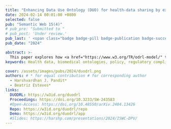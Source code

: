```yaml
---
title: "Enhancing Data Use Ontology (DUO) for health-data sharing by extending it with ODRL and DPV"
date: 2024-02-14 00:01:00 +0800
selected: false
pub: "Semantic Web 15(4)"
# pub_pre: "Submitted to "
# pub_post: 'Under review.'
pub_last: ' <span class="badge badge-pill badge-publication badge-success">Journal</span>'
pub_date: "2024"

abstract: >-
  This paper explores how <a href="https://www.w3.org/TR/odrl-model/" target="_blank">ODRL</a> and <a href="https://w3id.org/dpv" target="_blank">DPV</a> can enhance the <a href="http://purl.obolibrary.org/obo/duo" target="_blank">Data Use Ontology (DUO)</a> by explicitly representing data use conditions and legal concepts, enabling automated policy matching for responsible genomic data sharing.
keywords: Health data, biomedical ontologies, policy, regulatory compliance, GDPR

cover: /assets/images/pubs/2024/duodrl.png
authors: # * for equal contribution # for corresponding author
  - Harshvardhan J. Pandit*
  - Beatriz Esteves*
links:
  DUODRL: https://w3id.org/duodrl
  Proceedings: https://doi.org/10.3233/SW-243583
  #Open-Access: https://doi.org/10.48550/arXiv.2404.13426
  Repo: https://w3id.org/duodrl/repo
  Demo: https://w3id.org/duodrl/app
  #Slides: https://harshp.com/presentations/2024/ISWC-DPV/
---
```

